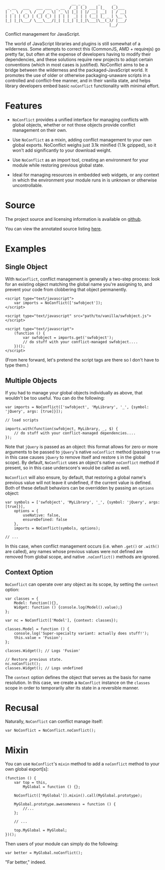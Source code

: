                                   __ _ _      _      _
     _ __   ___   ___ ___  _ __  / _| (_) ___| |_   (_)___
    | '_ \ / _ \ / __/ _ \| '_ \| |_| | |/ __| __|  | / __|
    | | | | (_) | (_| (_) | | | |  _| | | (__| |_ _ | \__ \
    |_| |_|\___/ \___\___/|_| |_|_| |_|_|\___|\__(_)/ |___/
                                                   |__/

Conflict management for JavaScript.

The world of JavaScript libraries and plugins is still somewhat of a wilderness. Some attempts to correct this (CommonJS, AMD + requirejs) go pretty far, but often at the expense of developers having to modify their dependencies, and these solutions require new projects to adopt certain conventions (which in most cases is justified).  NoConflict aims to be a bridge between the wilderness and the packaged-JavaScript world.  It promotes the use of older or otherwise packaging-unaware scripts in a controlled and conflict-free manner, and in their vanilla state, and helps library developers embed basic `noConflict` functionality with minimal effort.

Features
=========

* `NoConflict` provides a unified interface for managing conflicts with global objects, whether or not those objects provide conflict management on their own.

* Use `NoConflict` as a mixin, adding conflict management to your own global exports.   NoConflict weighs just 3.1k minified (1.1k gzipped), so it won't add significantly to your download weight.

* Use `NoConflict` as an import tool, creating an environment for your module while restoring previous global state.

* Ideal for managing resources in embedded web widgets, or any context in which the environment your module runs in is unknown or otherwise uncontrollable.

Source
=======

The project source and licensing information is available on [github](http://github.com/mattucf/noconflict).

You can view the annotated source listing [here](docs/noconflict.html).

Examples
========


Single Object
-------------

With `NoConflict`, conflict management is generally a two-step process: look for an existing object matching the global name you're assigning to, and prevent your code from clobbering that object permanently.

    <script type="text/javascript">
        var imports = NoConflict(['swfobject']);
    </script>

    <script type="text/javascript" src="path/to/vanilla/swfobject.js"></script>

    <script type="text/javascript">
        (function () {
            var swfobject = imports.get('swfobject');
            // do stuff with your conflict-managed swfobject....
        })();
    </script>

(From here forward, let's pretend the script tags are there so I don't have to type them.)


Multiple Objects
-----------------

If you had to manage your global objects individually as above, that wouldn't be too useful. You can do the following:

    var imports = NoConflict(['swfobject', 'MyLibrary', '_', {symbol: 'jQuery', args: [true]}]);

    // load scripts

    imports.with(function(swfobject, MyLibrary, _, $) {
        // do stuff with your conflict-managed dependencies....
    });

Note that `jQuery` is passed as an object: this format allows for zero or more arguments to be passed to `jQuery`'s native `noConflict` method (passing `true` in this case causes `jQuery` to remove itself and restore `$` in the global scope).  By default, `NoConflict` uses an object's native `noConflict` method if present, so in this case underscore's would be called as well.

`NoConflict` will also ensure, by default, that restoring a global name's previous value will not leave it undefined, if the current value is defined. Both of these default behaviors can be overridden by passing an `options` object:

    var symbols = ['swfobject', 'MyLibrary', '_', {symbol: 'jQuery', args: [true]}],
        options = {
            useNative: false,
            ensureDefined: false
        },
        imports = NoConflict(symbols, options);

    // ...

In this case, when conflict management occurs (i.e. when `.get()` or `.with()` are called), any names whose previous
values were not defined are removed from global scope, and native `.noConflict()` methods are ignored.


Context Option
---------------

`NoConflict` can operate over any object as its scope, by setting the `context` option:

    var classes = {
        Model: function(){},
        Widget: function () {console.log(Model().value);}
    };

    var nc = NoConflict(['Model'], {context: classes});

    classes.Model = function () {
        console.log('Super-specialty variant: actually does stuff!');
        this.value = 'Fusion';
    };

    classes.Widget(); // Logs 'Fusion'

    // Restore previous state.
    nc.noConflict();
    classes.Widget(); // Logs undefined


The `context` option defines the object that serves as the basis for name resolution. In this case, we create a
`NoConflict` instance on the `classes` scope in order to temporarily alter its state in a reversible manner.



Recusal
========

Naturally, `NoConflict` can conflict manage itself:

    var NoConflict = NoConflict.noConflict();



Mixin
======

You can use `NoConflict`'s `mixin` method to add a `noConflict` method to your own global export\[s\]:

    (function () {
        var top = this,
            MyGlobal = function () {};

        NoConflict(['MyGlobal']).mixin().call(MyGlobal.prototype);

        MyGlobal.prototype.awesomeness = function () {
            //...
        };

        // ...

        top.MyGlobal = MyGlobal;
    })();

Then users of your module can simply do the following:

    var better = MyGlobal.noConflict();

"Far better," indeed.
